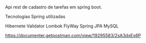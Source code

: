 Api rest de cadastro de tarefas em spring boot.

Tecnologias Spring utilizadas


Hibernete Validator
Lombok
FlyWay
Spring JPA
MySQL

https://documenter.getpostman.com/view/19295583/2sA3dxEs6P
